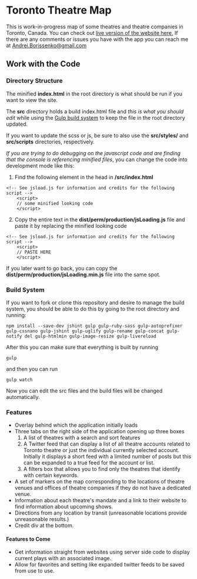 # Toronto Theatre Map

This is work-in-progress map of some theatres and theatre companies in Toronto,
Canada. You can check out [live version of the website here.](http://andreicommunication.github.io/toronto-theatre-map/) If there are any comments or issues you have with the app you can 
reach me at Andrei.Borissenko@gmail.com

## Work with the Code

### Directory Structure

The minified **index.html** in the root directory is what should be run if you want 
to view the site. 

The **src** directory holds a build index.html file and *this is what you should
edit* while using the [Gulp build system](#build-system) to keep the file in the root directory
updated.

If you want to update the scss or js, be sure to also use the **src/styles/** and 
**src/scripts** directories, respectively.

*If you are trying to do debugging on the javascript code and are finding that 
the console is referencing minified files*, you can change the code into 
development mode like this:

1. Find the following element in the head in **/src/index.html** 

```
<!-- See jsload.js for information and credits for the following script -->
    <script>
    // some minified looking code
    </script>
```

2. Copy the entire text in the **dist/perm/production/jsLoading.js** file and 
paste it by replacing the minified looking code

```
<!-- See jsload.js for information and credits for the following script -->
    <script>
    // PASTE HERE
    </script>
```

If you later want to go back, you can copy the **dist/perm/production/jsLoading.min.js**
file into the same spot.

### Build System

If you want to fork or clone this repository and desire to manage the build 
system, you should be able to do this by going to the root directory and running:

```
npm install --save-dev jshint gulp gulp-ruby-sass gulp-autoprefixer gulp-cssnano gulp-jshint gulp-uglify gulp-rename gulp-concat gulp-notify del gulp-htmlmin gulp-image-resize gulp-livereload
```

After this you can make sure that everything is built by running

`gulp`

and then you can run 

`gulp watch` 

Now you can edit the src files and the build files will be changed automatically.

### Features

* Overlay behind which the application initially loads
* Three tabs on the right side of the application opening up three boxes
    1. A list of theatres with a search and sort features
    2. A Twitter feed that can display a list of all theatre accounts related to
    Toronto theatre or just the individual currently selected account. Initially
    it displays a short feed with a limited number of posts but this can be 
    expanded to a true feed for the account or list.
    3. A filters box that allows you to find only the theatres that identify 
    with certain keywords.
* A set of markers on the map corresponding to the locations of theatre venues 
and offices of theatre companies if they do not have a dedicated venue.
* Information about each theatre's mandate and a link to their website to find 
information about upcoming shows.
* Directions from any location by transit (unreasonable locations provide 
unreasonable results.)
* Credit div at the bottom.

#### Features to Come

* Get information straight from websites using server side code to display 
current plays with an associated image.
* Allow for favorites and setting like expanded twitter feeds to be saved from 
use to use.
